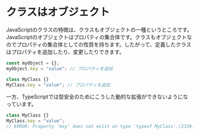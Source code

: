 # クラスはオブジェクト

JavaScriptのクラスの特徴は、クラスもオブジェクトの一種というところです。JavaScriptのオブジェクトはプロパティの集合体です。クラスもオブジェクトなのでプロパティの集合体としての性質を持ちます。したがって、定義したクラスはプロパティを追加したり、変更したりできます。

```javascript
const myObject = {};
myObject.key = "value"; // プロパティを追加

class MyClass {}
MyClass.key = "value"; // プロパティを追加
```

一方、TypeScriptでは型安全のためにこうした動的な拡張ができないようになっています。

```typescript
class MyClass {}
MyClass.key = "value";
// ERROR: Property 'key' does not exist on type 'typeof MyClass'.(2339)
```
